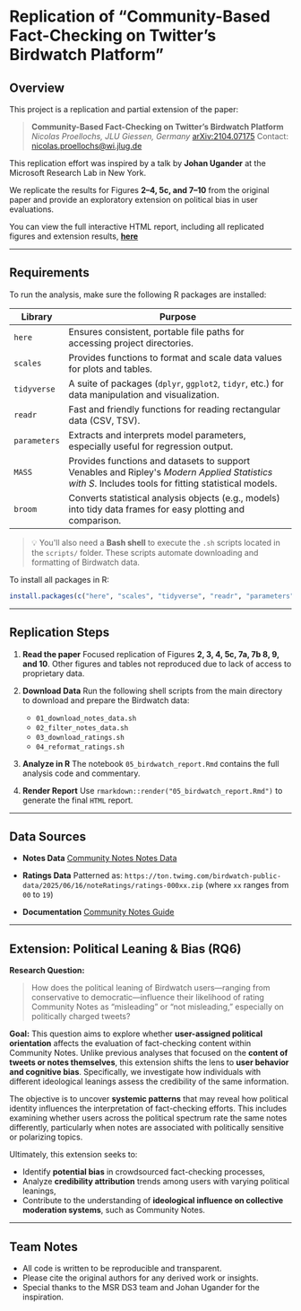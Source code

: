# Replication of “Community-Based Fact-Checking on Twitter’s Birdwatch Platform”

## Overview

This project is a replication and partial extension of the paper:

> **Community-Based Fact-Checking on Twitter’s Birdwatch Platform**
> *Nicolas Proellochs, JLU Giessen, Germany*
> [arXiv:2104.07175](https://arxiv.org/abs/2104.07175)
> Contact: [nicolas.proellochs@wi.jlug.de](mailto:nicolas.proellochs@wi.jlug.de)

This replication effort was inspired by a talk by **Johan Ugander** at the Microsoft Research Lab in New York.

We replicate the results for Figures **2–4, 5c, and 7–10** from the original paper and provide an exploratory extension on political bias in user evaluations.

You can view the full interactive HTML report, including all replicated figures and extension results, [**here**](https://rawcdn.githack.com/msr-ds3/community-notes-2025-group-5/7cd203ab0967735320bc549fb6eeb41c84c8ca40/05_birdwatch_report.html#Logistic_Regression)

---

## Requirements

To run the analysis, make sure the following R packages are installed:

| **Library**  | **Purpose**                                                                                                                                         |
| ------------ | --------------------------------------------------------------------------------------------------------------------------------------------------- |
| `here`       | Ensures consistent, portable file paths for accessing project directories.                                                                          |
| `scales`     | Provides functions to format and scale data values for plots and tables.                                                                            |
| `tidyverse`  | A suite of packages (`dplyr`, `ggplot2`, `tidyr`, etc.) for data manipulation and visualization.                                                    |
| `readr`      | Fast and friendly functions for reading rectangular data (CSV, TSV).                                                                                |
| `parameters` | Extracts and interprets model parameters, especially useful for regression output.                                                                  |
| `MASS`       | Provides functions and datasets to support Venables and Ripley's *Modern Applied Statistics with S*. Includes tools for fitting statistical models. |
| `broom`      | Converts statistical analysis objects (e.g., models) into tidy data frames for easy plotting and comparison.                                        |

> 💡 You'll also need a **Bash shell** to execute the `.sh` scripts located in the `scripts/` folder. These scripts automate downloading and formatting of Birdwatch data.

To install all packages in R:

```r
install.packages(c("here", "scales", "tidyverse", "readr", "parameters", "MASS", "broom"))
```

---

## Replication Steps

1. **Read the paper**
   Focused replication of Figures **2, 3, 4, 5c, 7a, 7b 8, 9, and 10**. Other figures and tables not reproduced due to lack of access to proprietary data.

2. **Download Data**
   Run the following shell scripts from the main directory to download and prepare the Birdwatch data:

   * `01_download_notes_data.sh`
   * `02_filter_notes_data.sh`
   * `03_download_ratings.sh`
   * `04_reformat_ratings.sh`

3. **Analyze in R**
   The notebook `05_birdwatch_report.Rmd` contains the full analysis code and commentary.

4. **Render Report**
   Use `rmarkdown::render("05_birdwatch_report.Rmd")` to generate the final `HTML` report.

---

## Data Sources

* **Notes Data**
  [Community Notes Notes Data](https://ton.twimg.com/birdwatch-public-data/2025/06/16/notes/notes-00000.zip)

* **Ratings Data**
  Patterned as:
  `https://ton.twimg.com/birdwatch-public-data/2025/06/16/noteRatings/ratings-000xx.zip`
  (where `xx` ranges from `00` to `19`)

* **Documentation**
  [Community Notes Guide](https://communitynotes.x.com/guide/en/under-the-hood/ranking-notes)

---

## Extension: Political Leaning & Bias (RQ6)

**Research Question:**

> How does the political leaning of Birdwatch users—ranging from conservative to democratic—influence their likelihood of rating Community Notes as “misleading” or “not misleading,” especially on politically charged tweets?

**Goal:**
This question aims to explore whether **user-assigned political orientation** affects the evaluation of fact-checking content within Community Notes. Unlike previous analyses that focused on the **content of tweets or notes themselves**, this extension shifts the lens to **user behavior and cognitive bias**. Specifically, we investigate how individuals with different ideological leanings assess the credibility of the same information.

The objective is to uncover **systemic patterns** that may reveal how political identity influences the interpretation of fact-checking efforts. This includes examining whether users across the political spectrum rate the same notes differently, particularly when notes are associated with politically sensitive or polarizing topics.

Ultimately, this extension seeks to:

* Identify **potential bias** in crowdsourced fact-checking processes,
* Analyze **credibility attribution** trends among users with varying political leanings,
* Contribute to the understanding of **ideological influence on collective moderation systems**, such as Community Notes.

---

## Team Notes

* All code is written to be reproducible and transparent.
* Please cite the original authors for any derived work or insights.
* Special thanks to the MSR DS3 team and Johan Ugander for the inspiration.


